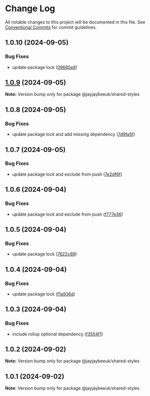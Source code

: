 # Change Log

All notable changes to this project will be documented in this file.
See [Conventional Commits](https://conventionalcommits.org) for commit guidelines.

## 1.0.10 (2024-09-05)

### Bug Fixes

- update package lock ([09685e8](https://github.com/jayjaybeeuk/custom-component-library/commit/09685e88a0ecdf1ccb7733428c86c3c3b8c842f8))

## [1.0.9](https://github.com/jayjaybeeuk/custom-component-library/compare/@jayjaybeeuk/shared-styles@1.0.8...@jayjaybeeuk/shared-styles@1.0.9) (2024-09-05)

**Note:** Version bump only for package @jayjaybeeuk/shared-styles

## 1.0.8 (2024-09-05)

### Bug Fixes

- update package lock and add missing dependency ([7d9fa5f](https://github.com/jayjaybeeuk/custom-component-library/commit/7d9fa5fa8ce1c189fd4a8acbb45a325c24cb3ed0))

## 1.0.7 (2024-09-05)

### Bug Fixes

- update package lock and exclude from push ([7e2df6f](https://github.com/jayjaybeeuk/custom-component-library/commit/7e2df6f59f19fc005effa7af1a427cf7ee9a5f0c))

## 1.0.6 (2024-09-04)

### Bug Fixes

- update package lock and exclude from push ([f777e36](https://github.com/jayjaybeeuk/custom-component-library/commit/f777e36d5e6401607f02097f87fbfdb3551a2291))

## 1.0.5 (2024-09-04)

### Bug Fixes

- update package lock ([7622c89](https://github.com/jayjaybeeuk/custom-component-library/commit/7622c89a80ebc45ba6a277282407c04770c2b1d1))

## 1.0.4 (2024-09-04)

### Bug Fixes

- update package lock ([f1a936d](https://github.com/jayjaybeeuk/custom-component-library/commit/f1a936d54297ca8382be9175a3f74b8de9a6415d))

## 1.0.3 (2024-09-04)

### Bug Fixes

- include rollup optional dependency ([f3554f1](https://github.com/jayjaybeeuk/custom-component-library/commit/f3554f15258ee6260e7200f23029dc8960f340f2))

## 1.0.2 (2024-09-02)

**Note:** Version bump only for package @jayjaybeeuk/shared-styles

## 1.0.1 (2024-09-02)

**Note:** Version bump only for package @jayjaybeeuk/shared-styles
